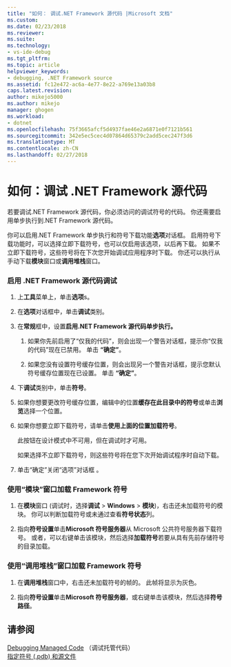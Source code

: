 ```yaml
---
title: "如何： 调试.NET Framework 源代码 |Microsoft 文档"
ms.custom: 
ms.date: 02/23/2018
ms.reviewer: 
ms.suite: 
ms.technology:
- vs-ide-debug
ms.tgt_pltfrm: 
ms.topic: article
helpviewer_keywords:
- debugging, .NET Framework source
ms.assetid: fc12e472-ac6a-4e77-8e22-a769e13a03b8
caps.latest.revision: 
author: mikejo5000
ms.author: mikejo
manager: ghogen
ms.workload:
- dotnet
ms.openlocfilehash: 75f3665afcf5d4937fae46e2a6871e0f7121b561
ms.sourcegitcommit: 342e5ec5cec4d07864d65379c2add5cec247f3d6
ms.translationtype: MT
ms.contentlocale: zh-CN
ms.lasthandoff: 02/27/2018
---
```

# <a name="how-to-debug-net-framework-source"></a>如何：调试 .NET Framework 源代码
若要调试.NET Framework 源代码，你必须访问的调试符号的代码。 你还需要启用单步执行到.NET Framework 源代码。  
  
 你可以启用.NET Framework 单步执行和符号下载功能**选项**对话框。 启用符号下载功能时，可以选择立即下载符号，也可以仅启用该选项，以后再下载。 如果不立即下载符号，这些符号将在下次您开始调试应用程序时下载。 你还可以执行从手动下载**模块**窗口或**调用堆栈**窗口。  
  
### <a name="to-enable-net-framework-source-debugging"></a>启用 .NET Framework 源代码调试  
  
1.  上**工具**菜单上，单击**选项**s。  
  
2.  在**选项**对话框中，单击**调试**类别。  
  
3.  在**常规**框中，设置**启用.NET Framework 源代码单步执行。**  
  
    1.  如果你先前启用了“仅我的代码”，则会出现一个警告对话框，提示你“仅我的代码”现在已禁用。 单击 **“确定”**。  
  
    2.  如果您没有设置符号缓存位置，则会出现另一个警告对话框，提示您默认符号缓存位置现在已设置。 单击 **“确定”**。  
  
4.  下**调试**类别中，单击**符号**。  
  
5.  如果你想要更改符号缓存位置，编辑中的位置**缓存在此目录中的符号**或单击**浏览**选择一个位置。  
  
6.  如果你想要立即下载符号，请单击**使用上面的位置加载符号**。  
  
     此按钮在设计模式中不可用，但在调试时才可用。  
  
     如果选择不立即下载符号，则这些符号将在您下次开始调试程序时自动下载。  
  
7.  单击“确定”关闭“选项”对话框 。  
  
### <a name="to-load-framework-symbols-using-the-modules-window"></a>使用“模块”窗口加载 Framework 符号  
  
1.  在**模块**窗口 (调试时，选择**调试** > **Windows** > **模块**)，右击还未加载符号的模块。 你可以判断加载符号或未通过查看**符号状态**列。  
  
2.  指向**符号设置**单击**Microsoft 符号服务器**从 Microsoft 公共符号服务器下载符号。 或者，可以右键单击该模块，然后选择**加载符号**若要从具有先前存储符号的目录加载。  
  
### <a name="to-load-framework-symbols-using-the-call-stack-window"></a>使用“调用堆栈”窗口加载 Framework 符号  
  
1.  在**调用堆栈**窗口中，右击还未加载符号的帧的。 此帧将显示为灰色。  
  
2.  指向**符号设置**单击**Microsoft 符号服务器**，或右键单击该模块，然后选择**符号路径**。  
  
## <a name="see-also"></a>请参阅  
 [Debugging Managed Code](../debugger/debugging-managed-code.md) （调试托管代码）  
 [指定符号 (.pdb) 和源文件](../debugger/specify-symbol-dot-pdb-and-source-files-in-the-visual-studio-debugger.md)
